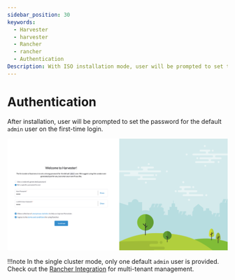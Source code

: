 ```yaml
---
sidebar_position: 30
keywords:
  - Harvester
  - harvester
  - Rancher
  - rancher
  - Authentication
Description: With ISO installation mode, user will be prompted to set the password for the default `admin` user on the first-time login.
---
```

# Authentication

After installation, user will be prompted to set the password for the default `admin` user on the first-time login.

![auth](./install/first-time-login.png)

!!!note
    In the single cluster mode, only one default `admin` user is provided. Check out the [Rancher Integration](./rancher/rancher-integration.md) for multi-tenant management.
